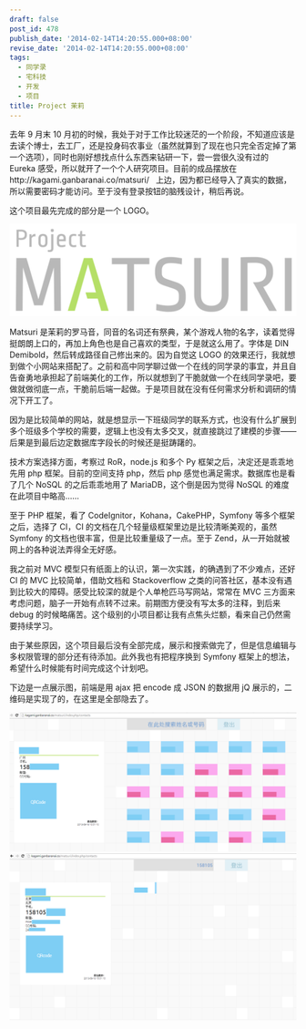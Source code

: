 ```yaml
---
draft: false
post_id: 478
publish_date: '2014-02-14T14:20:55.000+08:00'
revise_date: '2014-02-14T14:20:55.000+08:00'
tags:
  - 同学录
  - 宅科技
  - 开发
  - 项目
title: Project 茉莉
---
```


去年 9 月末 10 月初的时候，我处于对于工作比较迷茫的一个阶段，不知道应该是去读个博士，去工厂，还是投身码农事业（虽然就算到了现在也只完全否定掉了第一个选项），同时也刚好想找点什么东西来钻研一下，尝一尝很久没有过的 Eureka 感受，所以就开了一个个人研究项目。目前的成品摆放在http://kagami.ganbaranai.co/matsuri/   上边，因为都已经导入了真实的数据，所以需要密码才能访问。至于没有登录按钮的脑残设计，稍后再说。

这个项目最先完成的部分是一个 LOGO。

![matsuri_min](matsuri_min.png)

Matsuri 是茉莉的罗马音，同音的名词还有祭典，某个游戏人物的名字，读着觉得挺朗朗上口的，再加上角色也是自己喜欢的类型，于是就这么用了。字体是 DIN Demibold，然后转成路径自己修出来的。因为自觉这 LOGO 的效果还行，我就想到做个小网站来搭配了。之前和高中同学聊过做一个在线的同学录的事宜，并且自告奋勇地承担起了前端美化的工作，所以就想到了干脆就做一个在线同学录吧，要做就做彻底一点，干脆前后端一起做。于是项目就在没有任何需求分析和调研的情况下开工了。

因为是比较简单的网站，就是想显示一下班级同学的联系方式，也没有什么扩展到多个班级多个学校的需要，逻辑上也没有太多交叉，就直接跳过了建模的步骤——后果是到最后边定数据库字段长的时候还是挺踌躇的。

技术方案选择方面，考察过 RoR，node.js 和多个 Py 框架之后，决定还是乖乖地先用 php 框架。目前的空间支持 php，然后 php 感觉也满足需求。数据库也是看了几个 NoSQL 的之后乖乖地用了 MariaDB，这个倒是因为觉得 NoSQL 的难度在此项目中略高……

至于 PHP 框架，看了 CodeIgnitor，Kohana，CakePHP，Symfony 等多个框架之后，选择了 CI，CI 的文档在几个轻量级框架里边是比较清晰美观的，虽然 Symfony 的文档也很丰富，但是比较重量级了一点。至于 Zend，从一开始就被网上的各种说法弄得全无好感。

我之前对 MVC 模型只有纸面上的认识，第一次实践，的确遇到了不少难点，还好 CI 的 MVC 比较简单，借助文档和 Stackoverflow 之类的问答社区，基本没有遇到比较大的障碍。感受比较深的就是个人单枪匹马写网站，常常在 MVC 三方面来考虑问题，脑子一开始有点转不过来。前期图方便没有写太多的注释，到后来 debug 的时候略痛苦。这个级别的小项目都让我有点焦头烂额，看来自己仍然需要持续学习。

由于某些原因，这个项目最后没有全部完成，展示和搜索做完了，但是信息编辑与多权限管理的部分还有待添加。此外我也有把程序换到 Symfony 框架上的想法，希望什么时候能有时间完成这个计划吧。

下边是一点展示图，前端是用 ajax 把 encode 成 JSON 的数据用 jQ 展示的，二维码是实现了的，在这里是全部隐去了。

![matsuri_sc_2](matsuri_sc_2.png)
![matsuri_sc_1](matsuri_sc_1.png)
